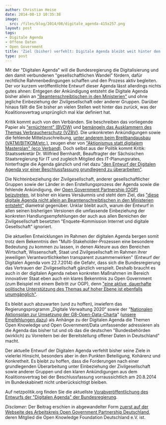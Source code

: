 ```yaml
---
author: Christian Heise
date: 2014-08-13 10:35:38
image:
  src: /files/blog/2014/08/digitale_agenda-415x257.png
layout: post
tags:
- Digitale Agenda
- Offene Daten
- Open Government
title: 'Ziel (bisher) verfehlt: Digitale Agenda bleibt weit hinter den Koalitonsvereinbarungen zurück'
type: post
---
```


Mit der "Digitalen Agenda" will die Bundesregierung die Digitalisierung und den damit verbundenen "gesellschaftlichen Wandel" fördern, dafür rechtliche Rahmenbedingungen schaffen und den Prozess aktiv begleiten. Der vor kurzem veröffentlichte Entwurf dieser Agenda lässt allerdings nichts gutes ahnen: Entgegen der Ankündigung entsteht die Digitale Agenda bisher allein an ["Beamtenschreibtischen in den Ministerien"](http://www.bmwi.de/DE/Presse/reden,did=630384.html) und ohne jegliche Einbeziehung der Zivilgesellschaft oder anderer Gruppen. Darüber hinaus fällt die Sie bisher an vielen Stellen weit hinter das zurück, was der Koalitionsvertrag ursprünglich mal klar definiert hat.

Kritik kommt auch von den Verbänden. Sie beschreiben das vorliegende Papier als ["ernüchternt" (BVDW)](http://www.bvdw.org/medien/bvdw-kritisiert-mangelhafte-massnahmensubstantiierung-der-digitalen-agenda-der-bundesregierung-viel-absicht--wenig-handfestes--?media=5931) und [bemängeln das Ausklammern des Themas Verbraucherschutz (VZBV)](https://www.taz.de/Netzpolitik-der-Bundesregierung/!143147/). Die unkonkreten Ankündigungen sowie die fehlende Mittelzuschreibung, [unter anderem beim Breitbandausbau (VATM/BITKOM/etc.)](http://www.gizmodo.de/2014/07/27/kritik-der-digitalen-agenda-der-bundesregierung.html), zeugen eher von ["Aktionismus statt digitalem Masterplan" (eco Verband)](http://www.eco.de). Doch selbst aus der Politik kommt Kritik: Staatssekretär Dr. Wilfried Bernhardt, Beauftragter der Sächsischen Staatsregierung für IT und zugleich Mitglied des IT-Planungsrates, hinterfragte die Agenda gänzlich und riet dazu ["den Entwurf der Digitalen Agenda vor einer Beschlussfassung grundlegend zu überarbeiten"](http://www.egovernment-computing.de/projekte/articles/455528).

Die Nichteinbeziehung der Zivilgesellschaft, anderer gesellschaftlicher Gruppen sowie der Länder in den Erstellungsprozess der Agenda sowie die fehlende Ankündigung, der [Open Government Partnership (OGP) beizutreten](http://opengovpartnership.de/), ist bisher ein klares Versäumnis und steht dem Ziel, das ["diese digitale Agenda nicht allein an Beamtenschreibtischen in den Ministerien entsteht"](http://www.bmwi.de/DE/Presse/reden,did=630384.html) diametral gegenüber. Unklar bleibt auch, warum der Entwurf in allen seinen bisherigen Versionen die umfassende Einbeziehung der konkreten Handlungsempfehlungen der auch aus allen Bereichen der Zivilgesellschaft besetzten "Enquete-Kommission Internet und digitale Gesellschaft" ignoriert.

Die aktuellen Entwicklungen im Rahmen der digitalen Agenda bergen somit trotz dem Bekenntnis den "Multi-Stakeholder-Prozessen eine besondere Bedeutung zu kommen zu lassen, in denen Akteure aus den Bereichen Wirtschaft, Wissenschaft, Staat und Zivilgesellschaft im Rahmen ihrer jeweiligen Verantwortlichkeiten transparent zusammenwirken" (Entwurf der Digitalen Agenda vom 22.7.2014) die Gefahr, dass sich die Bundesregierung das Vertrauen der Zivilgesellschaft gänzlich verspielt. Deshalb braucht es auch in der digitalen Agenda neben konkreten Maßnahmen im Bereich innovativer Staat eben auch ein klares Bekenntnis zu Open Government (zum Beispiel mit einem Beitritt zur OGP), denn ["eine aktive, dauerhafte politische Unterstützung des Themas auf hoher Ebene ist ebenfalls unumgänglich"](https://fragdenstaat.de/files/foi/7436/ogp120314bmi.pdf). 

Es bleibt auch abzuwarten (und zu hoffen), inwiefern das Regierungsprogramm „Digitale Verwaltung 2020“ sowie der "[Nationalen Aktionsplan zur Umsetzung der G8-Open-Data-Charta](/blog/2013/06/open-is-the-new-normal-g8-mitglieder-zeichnen-open-data-charter/)" ([unsere Empfehlungen dazu](/blog/2014/01/empfehlungen-zum-deutschen-aktionsplan-zur-open-data-charta-der-g8/)) als Anhänge zu der Digitalen Agenda die Themen Open Knowledge und Open Government/Data umfassender adressieren als die Agenda das bisher tut und ob das die deutschen "Bundesbehörden (wirklich) zu Vorreitern bei der Bereitstellung offener Daten in Deutschland" macht. 

Der aktuelle Entwurf der Digitalen Agenda verfehlt bisher seine Ziele in vielerlei Hinsicht, besonders aber in den Punkten Beteiligung, Kohärenz und Konkretheit. Es bleibt zu hoffen, dass die Forderungen nach einer grundlegenden Überarbeitung unter Einbeziehung der Zivilgesellschaft sowie anderer Gruppen und den klaren Ankündigungen aus dem Koalitionsvertrag bei der Beschlussfassung vorraussichtlich am 20.8.2014 im Bundeskabinett nicht unberücksichtigt bleiben.

Auf netzpolitik.org finden Sie die aktuellste [Vorabveröffentlichung des Entwurfs der "Digitalen Agenda" der Bundesregierung](https://netzpolitik.org/2014/digitale-agenda-der-bundesregierung-wir-veroeffentlichen-den-mittlerweile-abgestimmten-entwurf/).

_Disclamer:_ Der Beitrag erschien in abgewandelter Form [zuerst auf der Webseite des Arbeitskreis Open Government Partnership Deutschland](http://opengovpartnership.de/2014/08/digitale-agenda-bleibt-weit-hinter-dem-koalitionsvertrag-zurueck/), deren Mitglied die Open Knowledge Foundation Deutschland e.V. ist.